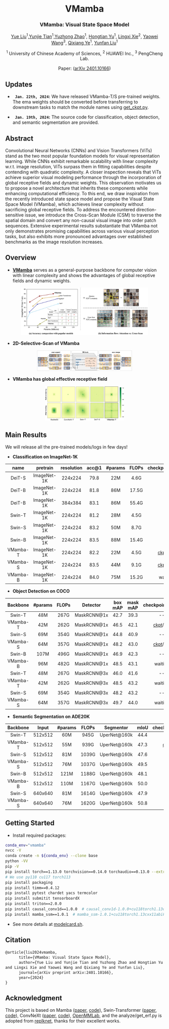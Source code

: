 
<div align="center">
<h1>VMamba </h1>
<h3>VMamba: Visual State Space Model</h3>

[Yue Liu](https://github.com/MzeroMiko)<sup>1</sup>,[Yunjie Tian](https://sunsmarterjie.github.io/)<sup>1</sup>,[Yuzhong Zhao](https://scholar.google.com.hk/citations?user=tStQNm4AAAAJ&hl=zh-CN&oi=ao)<sup>1</sup>, [Hongtian Yu](https://github.com/yuhongtian17)<sup>1</sup>, [Lingxi Xie](https://scholar.google.com.hk/citations?user=EEMm7hwAAAAJ&hl=zh-CN&oi=ao)<sup>2</sup>, [Yaowei Wang](https://scholar.google.com.hk/citations?user=o_DllmIAAAAJ&hl=zh-CN&oi=ao)<sup>3</sup>, [Qixiang Ye](https://scholar.google.com.hk/citations?user=tjEfgsEAAAAJ&hl=zh-CN&oi=ao)<sup>1</sup>, [Yunfan Liu](https://scholar.google.com.hk/citations?user=YPL33G0AAAAJ&hl=zh-CN&oi=ao)<sup>1</sup>

<sup>1</sup>  University of Chinese Academy of Sciences, <sup>2</sup>  HUAWEI Inc.,  <sup>3</sup> PengCheng Lab.

Paper: ([arXiv 2401.10166](https://arxiv.org/abs/2401.10166))


</div>

## Updates

* **` Jan. 22th, 2024`:** We have released VMamba-T/S pre-trained weights. The ema weights should be converted before transferring to downstream tasks to match the module names using [get_ckpt.py](analyze/get_ckpt.py).

* **` Jan. 19th, 2024`:** The source code for classification, object detection, and semantic segmentation are provided. 


## Abstract

Convolutional Neural Networks (CNNs) and Vision Transformers (ViTs) stand as the two most popular foundation models for visual representation learning. While
CNNs exhibit remarkable scalability with linear complexity w.r.t. image resolution, ViTs surpass them in fitting capabilities despite contending with quadratic
complexity. A closer inspection reveals that ViTs achieve superior visual modeling performance through the incorporation of global receptive fields and dynamic
weights. This observation motivates us to propose a novel architecture that inherits these components while enhancing computational efficiency. To this end, we draw
inspiration from the recently introduced state space model and propose the Visual State Space Model (VMamba), which achieves linear complexity without sacrificing global receptive fields. To address the encountered direction-sensitive issue, we introduce the Cross-Scan Module (CSM) to traverse the spatial domain and convert any non-causal visual image into order patch sequences. Extensive experimental results substantiate that VMamba not only demonstrates promising capabilities across various visual perception tasks, but also exhibits more pronounced advantages over established benchmarks as the image resolution increases. 

## Overview

* [**VMamba**](https://arxiv.org/abs/2401.10166) serves as a general-purpose backbone for computer vision with linear complexity and shows the advantages of global receptive fields and dynamic weights.

<p align="center">
  <img src="assets/acc_flow_comp.png" alt="accuracy" width="80%">
</p>

* **2D-Selective-Scan of VMamba**

<p align="center">
  <img src="assets/ss2d.png" alt="arch" width="60%">
</p>

* **VMamba has global effective receptive field**

<p align="center">
  <img src="assets/erf_comp.png" alt="erf" width="50%">
</p>


## Main Results

We will release all the pre-trained models/logs in few days!

* **Classification on ImageNet-1K**


| name | pretrain | resolution |acc@1 | #params | FLOPs | checkpoints/logs |
| :---: | :---: | :---: | :---: | :---: | :---: | :---: |
| DeiT-S | ImageNet-1K | 224x224 | 79.8 | 22M | 4.6G | -- |
| DeiT-B | ImageNet-1K | 224x224 | 81.8 | 86M | 17.5G | -- |
| DeiT-B | ImageNet-1K | 384x384 | 83.1 | 86M | 55.4G | -- |
| Swin-T | ImageNet-1K | 224x224 | 81.2 | 28M | 4.5G | -- |
| Swin-S | ImageNet-1K | 224x224 | 83.2 | 50M | 8.7G | -- |
| Swin-B | ImageNet-1K | 224x224 | 83.5 | 88M | 15.4G | -- |
| VMamba-T | ImageNet-1K | 224x224 | 82.2 | 22M | 4.5G | [ckpt](https://drive.google.com/file/d/1ml7nZM-YPYbQurHiodf4dpXHw88dXFfP/view?usp=sharing)/[log](https://drive.google.com/file/d/1mVooWXl1Zj8ZALr1iYuoMLdG_yDbZpRx/view?usp=sharing) |
| VMamba-S | ImageNet-1K | 224x224 | 83.5 | 44M | 9.1G | [ckpt](https://drive.google.com/file/d/1gUlRxeHxkn4JG2QR_DoAPbzSFYAoSxDy/view?usp=sharing)/[log](https://drive.google.com/file/d/12l81-VsPcCRjyIByWQzyO_EsovVj_00v/view?usp=sharing) |
| VMamba-B | ImageNet-1K | 224x224 | 84.0 | 75M | 15.2G | waiting |

* **Object Detection on COCO**
  
| Backbone | #params | FLOPs | Detector | box mAP | mask mAP | checkpoints/logs |
| :---: | :---: | :---: | :---: | :---: | :---: |:---: |
| Swin-T | 48M | 267G | MaskRCNN@1x | 42.7| 39.3 |-- |
| VMamba-T | 42M | 262G | MaskRCNN@1x | 46.5| 42.1 |[ckpt](https://drive.google.com/file/d/1SIQFPpXkVBPB4mx1VO9P9nH4ebvTH0W5/view?usp=sharing)/[log](https://drive.google.com/file/d/15nd3AZuOkHpqlZhVUEXilnsVzd1qn8Kc/view?usp=sharing) |
| Swin-S | 69M | 354G | MaskRCNN@1x | 44.8| 40.9 |-- |
| VMamba-S | 64M | 357G | MaskRCNN@1x | 48.2| 43.0 |[ckpt](https://drive.google.com/file/d/1LzytVo2wTKgOxyBadstzacslwol8Dvhq/view?usp=sharing)/[log](https://drive.google.com/file/d/1TbYZhban4VqC-9kQ8-kuZOPSBX484sSj/view?usp=sharing) |
| Swin-B | 107M | 496G | MaskRCNN@1x | 46.9| 42.3 |-- |
| VMamba-B | 96M | 482G | MaskRCNN@1x | 48.5| 43.1 |waiting |
| Swin-T | 48M | 267G | MaskRCNN@3x | 46.0| 41.6 |-- |
| VMamba-T | 42M | 262G | MaskRCNN@3x | 48.5| 43.2 |waiting |
| Swin-S | 69M | 354G | MaskRCNN@3x | 48.2| 43.2 |-- |
| VMamba-S | 64M | 357G | MaskRCNN@3x | 49.7| 44.0 |waiting |

* **Semantic Segmentation on ADE20K**

| Backbone | Input|  #params | FLOPs | Segmentor | mIoU | checkpoints/logs |
| :---: | :---: | :---: | :---: | :---: | :---: |:---: |
| Swin-T | 512x512 | 60M | 945G | UperNet@160k | 44.4| -- |
| VMamba-T| 512x512 | 55M | 939G | UperNet@160k | 47.3| [ckpt](https://drive.google.com/file/d/1hLAGFBRJfaFSzyPlqsGbKXXN_gQJMLzn/view?usp=sharing)/[log](https://drive.google.com/file/d/17nh9_hdF9QQxyqj81U86HoGUnMxZQ4nN/view?usp=sharing) |
| Swin-S | 512x512 | 81M | 1039G | UperNet@160k | 47.6| -- |
| VMamba-S| 512x512 | 76M | 1037G | UperNet@160k | 49.5| --/[log](https://drive.google.com/file/d/1m-Pd4_kPgF6Dt2E33sfIf_g9jVWxfPnG/view?usp=sharing) |
| Swin-B | 512x512 | 121M | 1188G | UperNet@160k | 48.1| -- |
| VMamba-B| 512x512 | 110M | 1167G | UperNet@160k | 50.0| waiting |
| Swin-S | 640x640 | 81M | 1614G | UperNet@160k | 47.9| -- |
| VMamba-S| 640x640 | 76M | 1620G | UperNet@160k | 50.8| waiting |



## Getting Started

* Install required packages:
```bash
conda_env="vmamba"
nvcc -V
conda create -n ${conda_env} --clone base
python -VV
pip -V
pip install torch==1.13.0 torchvision==0.14.0 torchaudio==0.13.0 --extra-index-url https://download.pytorch.org/whl/cu117
# We use py110 cu117 torch113
pip install packaging
pip install timm==0.4.12
pip install pytest chardet yacs termcolor
pip install submitit tensorboardX
pip install triton==2.0.0
pip install causal_conv1d==1.0.0  # causal_conv1d-1.0.0+cu118torch1.13cxx11abiFALSE-cp310-cp310-linux_x86_64.whl
pip install mamba_ssm==1.0.1  # mamba_ssm-1.0.1+cu118torch1.13cxx11abiFALSE-cp310-cp310-linux_x86_64.whl
```

* See more details at [modelcard.sh](modelcard.sh).

## Citation

```
@article{liu2024vmamba,
      title={VMamba: Visual State Space Model}, 
      author={Yue Liu and Yunjie Tian and Yuzhong Zhao and Hongtian Yu and Lingxi Xie and Yaowei Wang and Qixiang Ye and Yunfan Liu},
      journal={arXiv preprint arXiv:2401.10166},
      year={2024}
}
```

## Acknowledgment

This project is based on Mamba ([paper](https://arxiv.org/abs/2312.00752), [code](https://github.com/state-spaces/mamba)), Swin-Transformer ([paper](https://arxiv.org/pdf/2103.14030.pdf), [code](https://github.com/microsoft/Swin-Transformer)), ConvNeXt ([paper](https://arxiv.org/abs/2201.03545), [code](https://github.com/facebookresearch/ConvNeXt)), [OpenMMLab](https://github.com/open-mmlab),
and the analyze/get_erf.py is adopted from [replknet](https://github.com/DingXiaoH/RepLKNet-pytorch/tree/main/erf), thanks for their excellent works.

